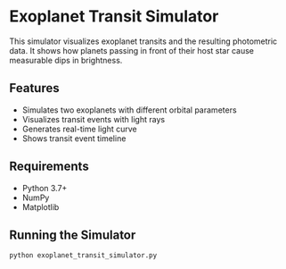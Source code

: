 # Exoplanet Transit Simulator

This simulator visualizes exoplanet transits and the resulting photometric data. It shows how planets passing in front of their host star cause measurable dips in brightness.

## Features

- Simulates two exoplanets with different orbital parameters
- Visualizes transit events with light rays
- Generates real-time light curve
- Shows transit event timeline

## Requirements

- Python 3.7+
- NumPy
- Matplotlib

## Running the Simulator

```bash
python exoplanet_transit_simulator.py
